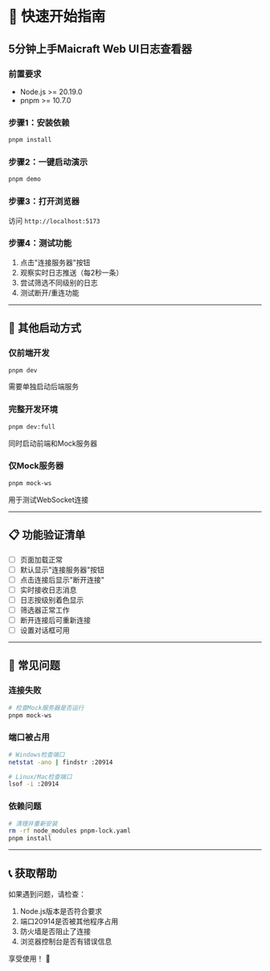 # 🚀 快速开始指南

## 5分钟上手Maicraft Web UI日志查看器

### 前置要求

- Node.js >= 20.19.0
- pnpm >= 10.7.0

### 步骤1：安装依赖

```sh
pnpm install
```

### 步骤2：一键启动演示

```sh
pnpm demo
```

### 步骤3：打开浏览器

访问 `http://localhost:5173`

### 步骤4：测试功能

1. 点击"连接服务器"按钮
2. 观察实时日志推送（每2秒一条）
3. 尝试筛选不同级别的日志
4. 测试断开/重连功能

---

## 🎯 其他启动方式

### 仅前端开发

```sh
pnpm dev
```

需要单独启动后端服务

### 完整开发环境

```sh
pnpm dev:full
```

同时启动前端和Mock服务器

### 仅Mock服务器

```sh
pnpm mock-ws
```

用于测试WebSocket连接

---

## 📋 功能验证清单

- [ ] 页面加载正常
- [ ] 默认显示"连接服务器"按钮
- [ ] 点击连接后显示"断开连接"
- [ ] 实时接收日志消息
- [ ] 日志按级别着色显示
- [ ] 筛选器正常工作
- [ ] 断开连接后可重新连接
- [ ] 设置对话框可用

---

## 🐛 常见问题

### 连接失败

```sh
# 检查Mock服务器是否运行
pnpm mock-ws
```

### 端口被占用

```sh
# Windows检查端口
netstat -ano | findstr :20914

# Linux/Mac检查端口
lsof -i :20914
```

### 依赖问题

```sh
# 清理并重新安装
rm -rf node_modules pnpm-lock.yaml
pnpm install
```

---

## 📞 获取帮助

如果遇到问题，请检查：

1. Node.js版本是否符合要求
2. 端口20914是否被其他程序占用
3. 防火墙是否阻止了连接
4. 浏览器控制台是否有错误信息

享受使用！ 🎉
